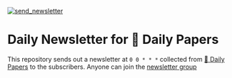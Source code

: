 [![send_newsletter](https://github.com/deep-diver/hf-daily-paper-newsletter/actions/workflows/newsletter.yml/badge.svg)](https://github.com/deep-diver/hf-daily-paper-newsletter/actions/workflows/newsletter.yml)

# Daily Newsletter for 🤗 Daily Papers 

This repository sends out a newsletter at `0 0 * * *` collected from [🤗 Daily Papers](https://huggingface.co/papers) to the subscribers. Anyone can join the [newsletter group](https://groups.google.com/u/2/g/hf-daily-paper-newsletter
)
